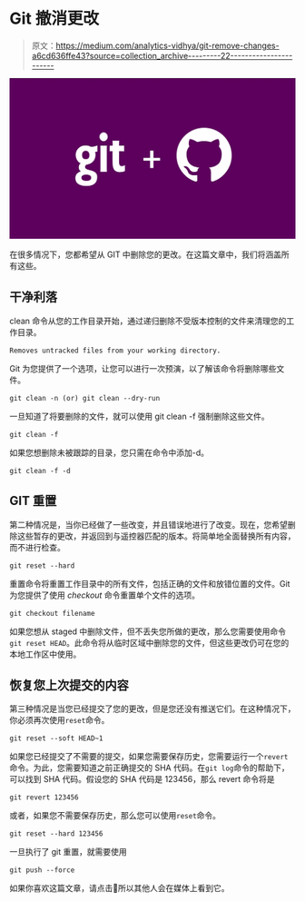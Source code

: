 # Git 撤消更改

> 原文：<https://medium.com/analytics-vidhya/git-remove-changes-a6cd636ffe43?source=collection_archive---------22----------------------->

![](img/485aac01197dbebb2ff4347ac8f17c57.png)

在很多情况下，您都希望从 GIT 中删除您的更改。在这篇文章中，我们将涵盖所有这些。

## 干净利落

clean 命令从您的工作目录开始，通过递归删除不受版本控制的文件来清理您的工作目录。

```
Removes untracked files from your working directory.
```

Git 为您提供了一个选项，让您可以进行一次预演，以了解该命令将删除哪些文件。

```
git clean -n (or) git clean --dry-run
```

一旦知道了将要删除的文件，就可以使用 git clean -f 强制删除这些文件。

```
git clean -f
```

如果您想删除未被跟踪的目录，您只需在命令中添加-d。

```
git clean -f -d
```

## GIT 重置

第二种情况是，当你已经做了一些改变，并且错误地进行了改变。现在，您希望删除这些暂存的更改，并返回到与遥控器匹配的版本。将简单地全面替换所有内容，而不进行检查。

```
git reset --hard
```

重置命令将重置工作目录中的所有文件，包括正确的文件和放错位置的文件。Git 为您提供了使用 *checkout* 命令重置单个文件的选项。

```
git checkout filename
```

如果您想从 staged 中删除文件，但不丢失您所做的更改，那么您需要使用命令`git reset HEAD`。此命令将从临时区域中删除您的文件，但这些更改仍可在您的本地工作区中使用。

## 恢复您上次提交的内容

第三种情况是当您已经提交了您的更改，但是您还没有推送它们。在这种情况下，你必须再次使用`reset`命令。

```
git reset --soft HEAD~1
```

如果您已经提交了不需要的提交，如果您需要保存历史，您需要运行一个`revert`命令。为此，您需要知道之前正确提交的 SHA 代码。在`git log`命令的帮助下，可以找到 SHA 代码。假设您的 SHA 代码是 123456，那么 revert 命令将是

```
git revert 123456
```

或者，如果您不需要保存历史，那么您可以使用`reset`命令。

```
git reset --hard 123456
```

一旦执行了 git 重置，就需要使用

```
git push --force
```

如果你喜欢这篇文章，请点击👏所以其他人会在媒体上看到它。
